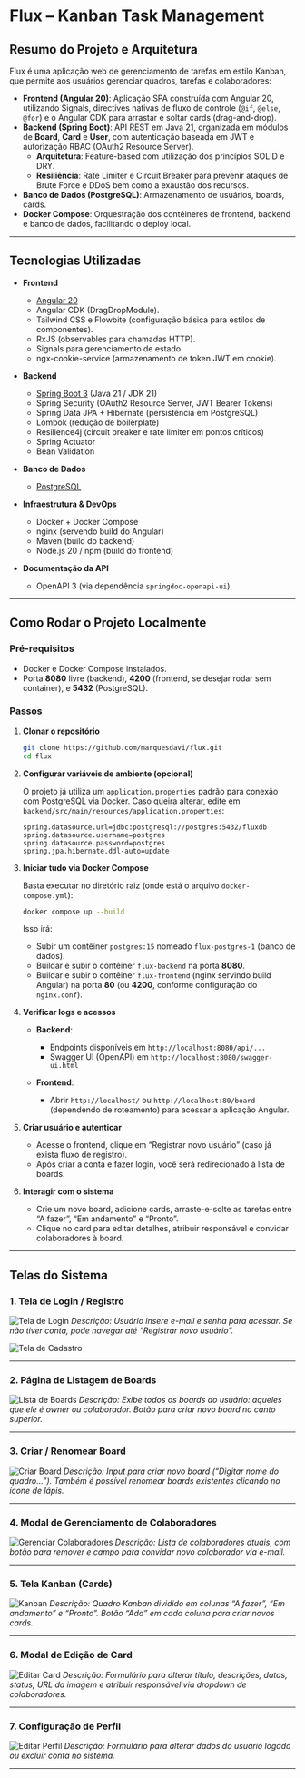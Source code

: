 # Flux – Kanban Task Management

## Resumo do Projeto e Arquitetura

Flux é uma aplicação web de gerenciamento de tarefas em estilo Kanban, que permite aos usuários gerenciar quadros, tarefas e colaboradores:

* **Frontend (Angular 20)**: Aplicação SPA construída com Angular 20, utilizando Signals, directives nativas de fluxo de controle (`@if`, `@else`, `@for`) e o Angular CDK para arrastar e soltar cards (drag-and-drop).
* **Backend (Spring Boot)**: API REST em Java 21, organizada em módulos de **Board**, **Card** e **User**, com autenticação baseada em JWT e autorização RBAC (OAuth2 Resource Server).
  * **Arquitetura**: Feature-based com utilização dos princípios SOLID e DRY.
  * **Resiliência**: Rate Limiter e Circuit Breaker para prevenir ataques de Brute Force e DDoS bem como a exaustão dos recursos.
* **Banco de Dados (PostgreSQL)**: Armazenamento de usuários, boards, cards.
* **Docker Compose**: Orquestração dos contêineres de frontend, backend e banco de dados, facilitando o deploy local.


---
## Tecnologias Utilizadas

* **Frontend**

  * [Angular 20](https://angular.io/)
  * Angular CDK (DragDropModule).
  * Tailwind CSS e Flowbite (configuração básica para estilos de componentes).
  * RxJS (observables para chamadas HTTP).
  * Signals para gerenciamento de estado.
  * ngx-cookie-service (armazenamento de token JWT em cookie).
* **Backend**

  * [Spring Boot 3](https://spring.io/projects/spring-boot) (Java 21 / JDK 21)
  * Spring Security (OAuth2 Resource Server, JWT Bearer Tokens)
  * Spring Data JPA + Hibernate (persistência em PostgreSQL)
  * Lombok (redução de boilerplate)
  * Resilience4j (circuit breaker e rate limiter em pontos críticos)
  * Spring Actuator
  * Bean Validation
* **Banco de Dados**

  * [PostgreSQL](https://www.postgresql.org/)
* **Infraestrutura & DevOps**

  * Docker + Docker Compose
  * nginx (servendo build do Angular)
  * Maven (build do backend)
  * Node.js 20 / npm (build do frontend)
* **Documentação da API**

  * OpenAPI 3 (via dependência `springdoc-openapi-ui`)

---

## Como Rodar o Projeto Localmente

### Pré-requisitos

* Docker e Docker Compose instalados.
* Porta **8080** livre (backend), **4200** (frontend, se desejar rodar sem container), e **5432** (PostgreSQL).

### Passos

1. **Clonar o repositório**

   ```bash
   git clone https://github.com/marquesdavi/flux.git
   cd flux
   ```

2. **Configurar variáveis de ambiente (opcional)**

   O projeto já utiliza um `application.properties` padrão para conexão com PostgreSQL via Docker. Caso queira alterar, edite em `backend/src/main/resources/application.properties`:

   ```properties
   spring.datasource.url=jdbc:postgresql://postgres:5432/fluxdb
   spring.datasource.username=postgres
   spring.datasource.password=postgres
   spring.jpa.hibernate.ddl-auto=update
   ```

3. **Iniciar tudo via Docker Compose**

   Basta executar no diretório raiz (onde está o arquivo `docker-compose.yml`):

   ```bash
   docker compose up --build
   ```

   Isso irá:

   * Subir um contêiner `postgres:15` nomeado `flux-postgres-1` (banco de dados).
   * Buildar e subir o contêiner `flux-backend` na porta **8080**.
   * Buildar e subir o contêiner `flux-frontend` (nginx servindo build Angular) na porta **80** (ou **4200**, conforme configuração do `nginx.conf`).

4. **Verificar logs e acessos**

   * **Backend**:

     * Endpoints disponíveis em `http://localhost:8080/api/...`
     * Swagger UI (OpenAPI) em `http://localhost:8080/swagger-ui.html`
   * **Frontend**:

     * Abrir `http://localhost/` ou `http://localhost:80/board` (dependendo de roteamento) para acessar a aplicação Angular.

5. **Criar usuário e autenticar**

   * Acesse o frontend, clique em “Registrar novo usuário” (caso já exista fluxo de registro).
   * Após criar a conta e fazer login, você será redirecionado à lista de boards.

6. **Interagir com o sistema**

   * Crie um novo board, adicione cards, arraste-e-solte as tarefas entre “A fazer”, “Em andamento” e “Pronto”.
   * Clique no card para editar detalhes, atribuir responsável e convidar colaboradores à board.

---

## Telas do Sistema

### 1. Tela de Login / Registro

![Tela de Login](docs/2025-06-04_03-56-login.png)
*Descrição: Usuário insere e-mail e senha para acessar. Se não tiver conta, pode navegar até “Registrar novo usuário”.*

![Tela de Cadastro](docs/2025-06-04_03-56-register.png)

---

### 2. Página de Listagem de Boards

![Lista de Boards](docs/2025-06-04_03-48-board-list.png)
*Descrição: Exibe todos os boards do usuário: aqueles que ele é owner ou colaborador. Botão para criar novo board no canto superior.*

---

### 3. Criar / Renomear Board

![Criar Board](docs/2025-06-04_03-58-board-create.png)
*Descrição: Input para criar novo board (“Digitar nome do quadro…”). Também é possível renomear boards existentes clicando no ícone de lápis.*

---

### 4. Modal de Gerenciamento de Colaboradores

![Gerenciar Colaboradores](docs/2025-06-04_03-48-board-collabs.png)
*Descrição: Lista de colaboradores atuais, com botão para remover e campo para convidar novo colaborador via e-mail.*

---

### 5. Tela Kanban (Cards)

![Kanban](docs/2025-06-04_03-51-kanban-list.png)
*Descrição: Quadro Kanban dividido em colunas “A fazer”, “Em andamento” e “Pronto”. Botão “Add” em cada coluna para criar novos cards.*

---

### 6. Modal de Edição de Card

![Editar Card](docs/2025-06-04_03-55-kanban-edit.png)
*Descrição: Formulário para alterar título, descrições, datas, status, URL da imagem e atribuir responsável via dropdown de colaboradores.*

---

### 7. Configuração de Perfil

![Editar Perfil](docs/2025-06-04_03-55-profile-edit.png)
*Descrição: Formulário para alterar dados do usuário logado ou excluir conta no sistema.*

---
